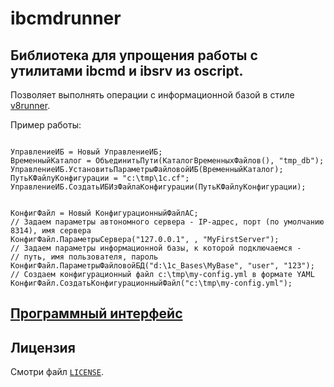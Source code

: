 
# ibcmdrunner

## Библиотека для упрощения работы с утилитами ibcmd и ibsrv из oscript.

Позволяет выполнять операции с информационной базой в стиле [v8runner](https://github.com/oscript-library/v8runner).

Пример работы:

```bsl

УправлениеИБ = Новый УправлениеИБ;
ВременныйКаталог = ОбъединитьПути(КаталогВременныхФайлов(), "tmp_db");
УправлениеИБ.УстановитьПараметрыФайловойИБ(ВременныйКаталог);
ПутьКФайлуКонфигурации = "c:\tmp\1c.cf";
УправлениеИБ.СоздатьИБИзФайлаКонфигурации(ПутьКФайлуКонфигурации);
```

```bsl

КонфигФайл = Новый КонфигурационныйФайлАС;
// Задаем параметры автономного сервера - IP-адрес, порт (по умолчанию 8314), имя сервера
КонфигФайл.ПараметрыСервера("127.0.0.1", , "MyFirstServer");
// Задаем параметры информационной базы, к которой подключаемся -
// путь, имя пользователя, пароль
КонфигФайл.ПараметрыФайловойБД("d:\1c_Bases\MyBase", "user", "123");
// Создаем конфигурационный файл c:\tmp\my-config.yml в формате YAML 
КонфигФайл.СоздатьКонфигурационныйФайл("c:\tmp\my-config.yml");
```

## [Программный интерфейс](https://github.com/alex-bob-lip/ibcmdrunner/doc/index.htm)

## Лицензия

Смотри файл [`LICENSE`](./LICENSE).